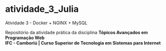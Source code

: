 # atividade_3_Julia

 Atividade 3 - Docker + NGINX + MySQL

Repositório da atividade prática da disciplina **Tópicos Avançados em Programação Web**  
**IFC - Camboriú | Curso Superior de Tecnologia em Sistemas para Internet**
